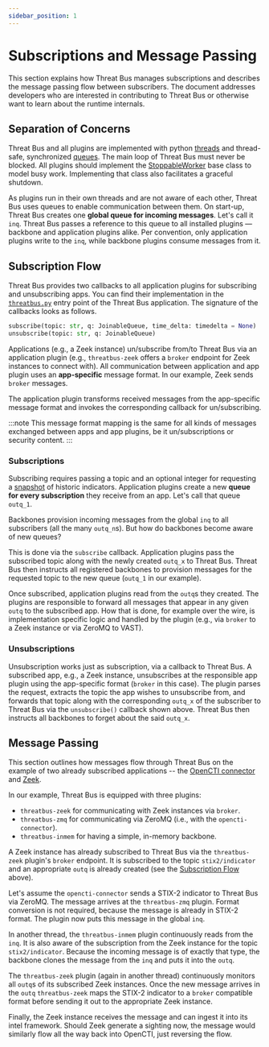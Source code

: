 ```yaml
---
sidebar_position: 1
---
```


# Subscriptions and Message Passing

This section explains how Threat Bus manages subscriptions and describes the
message passing flow between subscribers. The document addresses developers who
are interested in contributing to Threat Bus or otherwise want to learn about
the runtime internals.

## Separation of Concerns

Threat Bus and all plugins are implemented with python
[threads](https://docs.python.org/3/library/threading.html) and thread-safe,
synchronized [queues](https://docs.python.org/3/library/queue.html). The main
loop of Threat Bus must never be blocked. All plugins should implement the
[StoppableWorker](https://github.com/tenzir/threatbus/blob/master/threatbus/stoppable_worker.py)
base class to model busy work. Implementing that class also facilitates a
graceful shutdown.

As plugins run in their own threads and are not aware of each other, Threat Bus
uses queues to enable communication between them. On start-up, Threat Bus
creates one **global queue for incoming messages**. Let's call it `inq`. Threat
Bus passes a reference to this queue to all installed plugins &mdash; backbone
and application plugins alike. Per convention, only application plugins write to
the `inq`, while backbone plugins consume messages from it.

## Subscription Flow

Threat Bus provides two callbacks to all application plugins for subscribing and
unsubscribing apps. You can find their implementation in the
[`threatbus.py`](https://github.com/tenzir/threatbus/blob/master/threatbus/threatbus.py)
entry point of the Threat Bus application. The signature of the callbacks looks
as follows.

```py
subscribe(topic: str, q: JoinableQueue, time_delta: timedelta = None)
unsubscribe(topic: str, q: JoinableQueue)
```

Applications (e.g., a Zeek instance) un/subscribe from/to Threat Bus via an
application plugin (e.g., `threatbus-zeek` offers a `broker` endpoint for Zeek
instances to connect with). All communication between application and app plugin
uses an **app-specific** message format. In our example, Zeek sends `broker`
messages.

The application plugin transforms received messages from the app-specific
message format and invokes the corresponding callback for un/subscribing.

:::note
This message format mapping is the same for all kinds of messages exchanged
between apps and app plugins, be it un/subscriptions or security content.
:::

### Subscriptions

Subscribing requires passing a topic and an optional integer for requesting a
[snapshot](snapshotting) of historic indicators. Application plugins create a
new **queue for every subscription** they receive from an app. Let's call that
queue `outq_1`.

Backbones provision incoming messages from the global `inq` to all subscribers
(all the many `outq_n`s). But how do backbones become aware of new queues?

This is done via the `subscribe` callback. Application plugins pass the
subscribed topic along with the newly created `outq_x` to Threat Bus. Threat Bus
then instructs all registered backbones to provision messages for the
requested topic to the new queue (`outq_1` in our example).

Once subscribed, application plugins read from the `outq`s they created. The
plugins are responsible to forward all messages that appear in any given `outq`
to the subscribed app. How that is done, for example over the wire, is
implementation specific logic and handled by the plugin (e.g., via `broker` to a
Zeek instance or via ZeroMQ to VAST).

### Unsubscriptions

Unsubscription works just as subscription, via a callback to Threat Bus. A
subscribed app, e.g., a Zeek instance, unsubscribes at the responsible app
plugin using the app-specific format (`broker` in this case). The plugin parses
the request, extracts the topic the app wishes to unsubscribe from, and forwards
that topic along with the corresponding `outq_x` of the subscriber to Threat Bus
via the `unsubscribe()` callback shown above. Threat Bus then instructs all
backbones to forget about the said `outq_x`.

## Message Passing

This section outlines how messages flow through Threat Bus on the example of two
already subscribed applications -- the
[OpenCTI connector](https://github.com/OpenCTI-Platform/connectors/tree/master/threatbus)
and [Zeek](https://zeek.org/).

In our example, Threat Bus is equipped with three plugins:

- `threatbus-zeek` for communicating with Zeek instances via `broker`.
- `threatbus-zmq` for communicating via ZeroMQ (i.e., with the
  `opencti-connector`).
- `threatbus-inmem` for having a simple, in-memory backbone.

A Zeek instance has already subscribed to Threat Bus via the `threatbus-zeek`
plugin's `broker` endpoint. It is subscribed to the topic `stix2/indicator` and
an appropriate `outq` is already created (see the [Subscription
Flow](#subscription-flow) above).

Let's assume the `opencti-connector` sends a STIX-2 indicator to Threat Bus via
ZeroMQ. The message arrives at the `threatbus-zmq` plugin. Format conversion
is not required, because the message is already in STIX-2 format. The plugin now
puts this message in the global `inq`.

In another thread, the `threatbus-inmem` plugin continuously reads from the
`inq`. It is also aware of the subscription from the Zeek instance for the topic
`stix2/indicator`. Because the incoming message is of exactly that type, the
backbone clones the message from the `inq` and puts it into the `outq`.

The `threatbus-zeek` plugin (again in another thread) continuously monitors all
`outq`s of its subscribed Zeek instances. Once the new message arrives in the
`outq` `threatbus-zeek` maps the STIX-2 indicator to a `broker` compatible
format before sending it out to the appropriate Zeek instance.

Finally, the Zeek instance receives the message and can ingest it into its intel
framework. Should Zeek generate a sighting now, the message would similarly flow
all the way back into OpenCTI, just reversing the flow.
